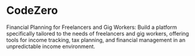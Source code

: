# CodeZero
Financial Planning for Freelancers and Gig Workers:  Build a platform specifically tailored to the needs of freelancers and gig workers, offering tools for income tracking, tax planning, and financial management in an unpredictable income environment.
